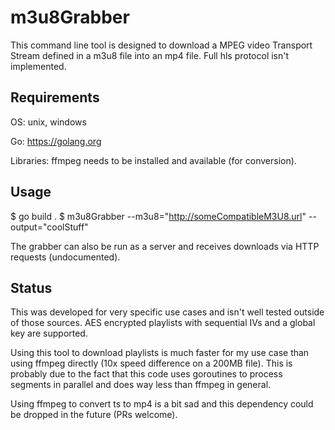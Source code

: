 # m3u8Grabber

This command line tool is designed to download a MPEG video Transport Stream
defined in a m3u8 file into an mp4 file. Full hls protocol isn't implemented.

## Requirements

OS: unix, windows

Go: https://golang.org

Libraries: ffmpeg needs to be installed and available (for conversion).

## Usage

$ go build .
$ m3u8Grabber --m3u8="http://someCompatibleM3U8.url" --output="coolStuff"

The grabber can also be run as a server and receives downloads via HTTP requests (undocumented).

## Status

This was developed for very specific use cases and isn't well tested outside of those sources.
AES encrypted playlists with sequential IVs and a global key are supported.

Using this tool to download playlists is much faster for my use case than using ffmpeg directly (10x speed difference on a 200MB file). This is probably due to the fact that this code uses goroutines to process segments in parallel and does way less than ffmpeg in general.

Using ffmpeg to convert ts to mp4 is a bit sad and this dependency could be dropped in the future (PRs welcome).
